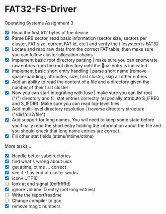 FAT32-FS-Driver
===============

Operating Systems Assignment 3

- [x] Read the first 512 bytes of the device
- [x] Parse BPB sector, read basic information (sector size, sectors per cluster, FAT
      size, current FAT id, etc.) and verify the filesystem is FAT32
- [X] Locate and read raw data from the correct FAT table, then make sure you can
      follow cluster allocation chains
- [X] Implement basic root directory parsing | make sure you can enumerate raw
      entries from the root directory until the nal entry is indicated
- [X] Implement basic short entry handling | parse short name (remove space-padding),
      attributes, size, first cluster, skip all other entries
- [X] Add an ability to read the content of a file and a directory given the number of
      their first cluster
- [X] Now you can start integrating with fuse | make sure you can list root ("/")
      directory and fill stat entries correctly (especially attribute S_IFREG and S_IFDIR). 
      Make sure you can read top-level files
- [X] Add multi-level directory resolution | traverse directory structure ("/dir1/dir2/file")
- [x] Add support for long names. You will need to keep some state before you finally
      read the short entry holding the information about the file and you should check
      that long name entries are correct.
- [X] Fill other stat fields (atime/mtime/ctime)

More tasks...

- [X] Handle better subdirectories
- [X] find what's wrong about uids
- [X] get atime, ctime ... correct
- [x] see if -1 as end of cluster works
- [X] iconv UTF16
- [ ] look at end signal (0xfffffffd)
- [x] ignore volume ID entry (not long entries)
- [ ] Write the report/readme
- [ ] Change compiler to gcc
- [x] remove magic numbers
